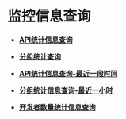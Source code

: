 # 监控信息查询<a name="apig-phapi-180713169"></a>

-   **[API统计信息查询](API统计信息查询.md)**  

-   **[分组统计查询](分组统计查询.md)**  

-   **[API统计信息查询-最近一段时间](API统计信息查询-最近一段时间.md)**  

-   **[分组统计信息查询-最近一小时](分组统计信息查询-最近一小时.md)**  

-   **[开发者数量统计信息查询](开发者数量统计信息查询.md)**  


